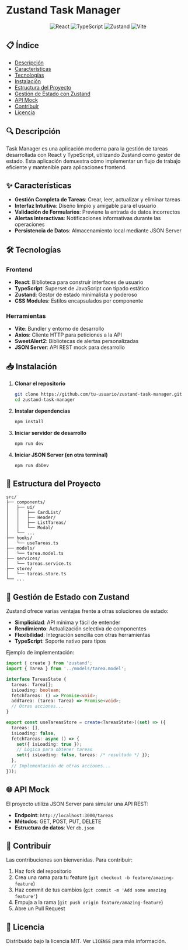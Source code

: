 # Zustand Task Manager

<div align="center">
  <img src="https://img.shields.io/badge/React-61DAFB?style=for-the-badge&logo=react&logoColor=black" alt="React" />
  <img src="https://img.shields.io/badge/TypeScript-3178C6?style=for-the-badge&logo=typescript&logoColor=white" alt="TypeScript" />
  <img src="https://img.shields.io/badge/Zustand-000000?style=for-the-badge&logo=npm&logoColor=white" alt="Zustand" />
  <img src="https://img.shields.io/badge/Vite-646CFF?style=for-the-badge&logo=vite&logoColor=white" alt="Vite" />
</div>

## 📋 Índice

- [Descripción](#-descripción)
- [Características](#-características)
- [Tecnologías](#-tecnologías)
- [Instalación](#-instalación)
- [Estructura del Proyecto](#-estructura-del-proyecto)
- [Gestión de Estado con Zustand](#-gestión-de-estado-con-zustand)
- [API Mock](#-api-mock)
- [Contribuir](#-contribuir)
- [Licencia](#-licencia)

## 🔍 Descripción

Task Manager es una aplicación moderna para la gestión de tareas desarrollada con React y TypeScript, utilizando Zustand como gestor de estado. Esta aplicación demuestra cómo implementar un flujo de trabajo eficiente y mantenible para aplicaciones frontend.

## ✨ Características

- **Gestión Completa de Tareas**: Crear, leer, actualizar y eliminar tareas
- **Interfaz Intuitiva**: Diseño limpio y amigable para el usuario
- **Validación de Formularios**: Previene la entrada de datos incorrectos
- **Alertas Interactivas**: Notificaciones informativas durante las operaciones
- **Persistencia de Datos**: Almacenamiento local mediante JSON Server

## 🛠️ Tecnologías

### Frontend
- **React**: Biblioteca para construir interfaces de usuario
- **TypeScript**: Superset de JavaScript con tipado estático
- **Zustand**: Gestor de estado minimalista y poderoso
- **CSS Modules**: Estilos encapsulados por componente

### Herramientas
- **Vite**: Bundler y entorno de desarrollo
- **Axios**: Cliente HTTP para peticiones a la API
- **SweetAlert2**: Bibliotecas de alertas personalizadas
- **JSON Server**: API REST mock para desarrollo

## 📥 Instalación

1. **Clonar el repositorio**
   ```bash
   git clone https://github.com/tu-usuario/zustand-task-manager.git
   cd zustand-task-manager
   ```

2. **Instalar dependencias**
   ```bash
   npm install
   ```

3. **Iniciar servidor de desarrollo**
   ```bash
   npm run dev
   ```

4. **Iniciar JSON Server (en otra terminal)**
   ```bash
   npm run dbDev
   ```

## 📁 Estructura del Proyecto

```
src/
├── components/
│   ├── ui/
│   │   ├── CardList/
│   │   ├── Header/
│   │   ├── ListTareas/
│   │   └── Modal/
│   └── ...
├── hooks/
│   └── useTareas.ts
├── models/
│   └── tarea.model.ts
├── services/
│   └── tareas.service.ts
├── store/
│   └── tareas.store.ts
└── ...
```

## 🧠 Gestión de Estado con Zustand

Zustand ofrece varias ventajas frente a otras soluciones de estado:

- **Simplicidad**: API mínima y fácil de entender
- **Rendimiento**: Actualización selectiva de componentes
- **Flexibilidad**: Integración sencilla con otras herramientas
- **TypeScript**: Soporte nativo para tipos

Ejemplo de implementación:

```typescript
import { create } from 'zustand';
import { Tarea } from '../models/tarea.model';

interface TareasState {
  tareas: Tarea[];
  isLoading: boolean;
  fetchTareas: () => Promise<void>;
  addTarea: (tarea: Tarea) => Promise<void>;
  // Otras acciones...
}

export const useTareasStore = create<TareasState>((set) => ({
  tareas: [],
  isLoading: false,
  fetchTareas: async () => {
    set({ isLoading: true });
    // Lógica para obtener tareas
    set({ isLoading: false, tareas: /* resultado */ });
  },
  // Implementación de otras acciones...
}));
```

## 🌐 API Mock

El proyecto utiliza JSON Server para simular una API REST:

- **Endpoint**: `http://localhost:3000/tareas`
- **Métodos**: GET, POST, PUT, DELETE
- **Estructura de datos**: Ver `db.json`

## 🤝 Contribuir

Las contribuciones son bienvenidas. Para contribuir:

1. Haz fork del repositorio
2. Crea una rama para tu feature (`git checkout -b feature/amazing-feature`)
3. Haz commit de tus cambios (`git commit -m 'Add some amazing feature'`)
4. Empuja a la rama (`git push origin feature/amazing-feature`)
5. Abre un Pull Request

## 📄 Licencia

Distribuido bajo la licencia MIT. Ver `LICENSE` para más información.
